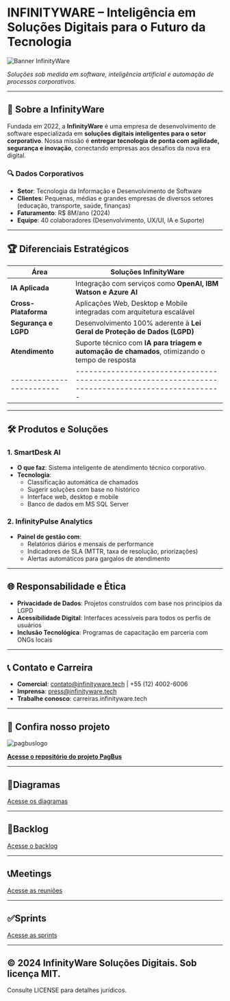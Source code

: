 # **INFINITYWARE – Inteligência em Soluções Digitais para o Futuro da Tecnologia**  
![Banner InfinityWare](https://github.com/pimIIIunip/img/blob/main/banner.png)

*Soluções sob medida em software, inteligência artificial e automação de processos corporativos.*

---

## **📌 Sobre a InfinityWare**  
Fundada em 2022, a **InfinityWare** é uma empresa de desenvolvimento de software especializada em **soluções digitais inteligentes para o setor corporativo**. Nossa missão é **entregar tecnologia de ponta com agilidade, segurança e inovação**, conectando empresas aos desafios da nova era digital.

### **🔍 Dados Corporativos**  
- **Setor**: Tecnologia da Informação e Desenvolvimento de Software  
- **Clientes**: Pequenas, médias e grandes empresas de diversos setores (educação, transporte, saúde, finanças)  
- **Faturamento**: R$ 8M/ano (2024)  
- **Equipe**: 40 colaboradores (Desenvolvimento, UX/UI, IA e Suporte)

---

## **🏆 Diferenciais Estratégicos**  
| **Área**               | **Soluções InfinityWare**                                                                       |  
|------------------------|-------------------------------------------------------------------------------------------------|  
| **IA Aplicada**        | Integração com serviços como **OpenAI, IBM Watson e Azure AI**                                  |  
| **Cross-Plataforma**   | Aplicações Web, Desktop e Mobile integradas com arquitetura escalável                           |  
| **Segurança e LGPD**   | Desenvolvimento 100% aderente à **Lei Geral de Proteção de Dados (LGPD)**                       |  
| **Atendimento**        | Suporte técnico com **IA para triagem e automação de chamados**, otimizando o tempo de resposta |
|------------------------|-------------------------------------------------------------------------------------------------|  

---

## **🛠️ Produtos e Soluções**  
### **1. SmartDesk AI**  
- **O que faz**: Sistema inteligente de atendimento técnico corporativo.  
- **Tecnologia**:  
  - Classificação automática de chamados  
  - Sugerir soluções com base no histórico  
  - Interface web, desktop e mobile  
  - Banco de dados em MS SQL Server  

### **2. InfinityPulse Analytics**  
- **Painel de gestão com**:  
  - Relatórios diários e mensais de performance  
  - Indicadores de SLA (MTTR, taxa de resolução, priorizações)  
  - Alertas automáticos para gargalos de atendimento  

---

## **🌐 Responsabilidade e Ética**  
- **Privacidade de Dados**: Projetos construídos com base nos princípios da LGPD  
- **Acessibilidade Digital**: Interfaces acessíveis para todos os perfis de usuários  
- **Inclusão Tecnológica**: Programas de capacitação em parceria com ONGs locais

---

## **📞 Contato e Carreira**  
- **Comercial**: contato@infinityware.tech | +55 (12) 4002-6006  
- **Imprensa**: press@infinityware.tech  
- **Trabalhe conosco**: carreiras.infinityware.tech

---

## **🚀 Confira nosso projeto**  
![pagbuslogo](https://github.com/user-attachments/assets/13f5696f-fd1c-4119-bfb0-73be46a6338b)

  **[Acesse o repositório do projeto PagBus](https://github.com/pimIIIunip/PagBus)**

---

## **📁Diagramas**
  [Acesse os diagramas](https://github.com/pimIIIunip/pim/tree/main/diagramas)

---

## **📝Backlog**
  [Acesse o backlog](https://github.com/pimIIIunip/pim/blob/main/BackLog.md)

---

## **📞Meetings**
  [Acesse as reuniões](https://github.com/pimIIIunip/pim/blob/main/Meeting.md)

---

## **✅Sprints**
  [Acesse as sprints](https://github.com/pimIIIunip/pim/blob/main/Sprint.md)






---
## © 2024 InfinityWare Soluções Digitais. Sob licença MIT.  
Consulte LICENSE para detalhes jurídicos.
